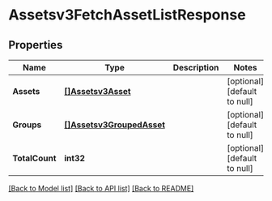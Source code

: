 # Assetsv3FetchAssetListResponse

## Properties
Name | Type | Description | Notes
------------ | ------------- | ------------- | -------------
**Assets** | [**[]Assetsv3Asset**](assetsv3Asset.md) |  | [optional] [default to null]
**Groups** | [**[]Assetsv3GroupedAsset**](assetsv3GroupedAsset.md) |  | [optional] [default to null]
**TotalCount** | **int32** |  | [optional] [default to null]

[[Back to Model list]](../README.md#documentation-for-models) [[Back to API list]](../README.md#documentation-for-api-endpoints) [[Back to README]](../README.md)

